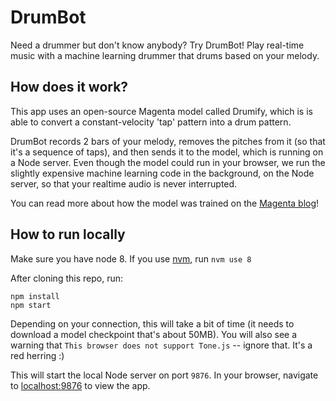 DrumBot
=================
Need a drummer but don't know anybody? Try DrumBot!
Play real-time music with a machine learning drummer that drums based on your melody.

## How does it work?
This app uses an open-source Magenta model called Drumify, which is is able
to convert a constant-velocity 'tap' pattern into a drum pattern.

DrumBot records 2 bars of your melody, removes the pitches from it
(so that it's a sequence of taps), and then sends it to the model, which is
running on a Node server. Even though the model could run in your browser, we
run the slightly expensive machine learning code in the background, on the
Node server, so that your realtime audio is never interrupted.

You can read more about how the model was trained on the [Magenta blog](https://magenta.tensorflow.org/groovae)!

## How to run locally
Make sure you have node 8. If you use [nvm](https://github.com/nvm-sh/nvm), run `nvm use 8`

After cloning this repo, run:

```
npm install
npm start
```
Depending on your connection, this will take a bit of time (it needs to download a model checkpoint that's about 50MB). You will also see a warning that `This browser does not support Tone.js` -- ignore that. It's a red herring :)

This will start the local Node server on port `9876`. In your browser, navigate to
[localhost:9876](http://localhost:9876/) to view the app.
